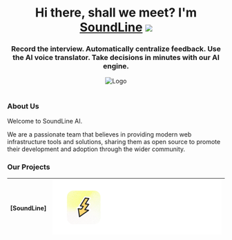 <h1 align="center">Hi there, shall we meet? I'm <a href="https://SoundLine.app/" target="_blank">SoundLine</a> 
<img src="https://github.com/blackcater/blackcater/raw/main/images/Hi.gif" height="32"/></h1>
<h3 align="center">Record the interview. Automatically centralize feedback.
Use the AI voice translator. Take decisions in minutes with our AI engine.</h3>

<div align="center">
<img src="https://i.imgur.com/A0Ixclh.png" width="400" alt="Logo" />
</div>

<h1 align="center"></h1>

### About Us

Welcome to SoundLine AI.

We are a passionate team that believes in providing modern web infrastructure tools and solutions, sharing them as open source to promote their development and adoption through the wider community.

### Our Projects



|   [SoundLine]   |           <a href="github.com/SoundLineDev/SoundLine" target="blank"><picture style="width: 500px"><source media="(prefers-color-scheme: light)" srcset="1" /><source media="(prefers-color-scheme: dark)" srcset="https://github.com//.github/blob/main/images/1.svg" /><img src="https://github.com/Soundlinedev/.github/blob/main/images/2.png" width="500" alt="Logo" /></picture></a>            |
| :----------: | :--------------------------------------------------------------------------------------------------------------------------------------------------------------------------------------------------------------------------------------------------------------------------------------------------------------------------------------------------------------------------------: |

